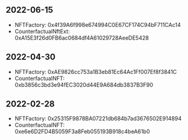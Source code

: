 ## 2022-06-15
- NFTFactory: 0x4f39A6f998e674994C0E67CF174C94bF711CAc14
- CounterfactualNftExt: 0xA15E3f26d0FB6ac0684df4A61029728AeeDE5428

## 2022-04-30
- NFTFactory: 0xAE9826cc753a1B3eb81Ec64Ac1Ff007Ef8f3841C
- CounterfactualNFT: 0xb3856c3bd3e94fEC3020d44E9A684db3837B3F90

## 2022-02-28
- NFTFactory: 0x25315F9878BA07221db684b7ad3676502E914894
- CounterfactualNFT: 0xe6e6D2FD4B5059F3a8Feb055193B918c4beA61b0
